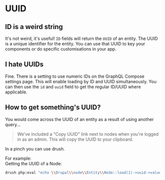 # UUID

## ID is a weird string

It's not weird, it's useful! `ID` fields will return the `UUID` of an entity. The UUID is a unique identifier for the entity. You can use that UUID to key your components or do specific customisations in your app.

## I hate UUIDs

Fine. There is a setting to use numeric IDs on the GraphQL Compose settings page. This will enable loading by ID and UUID simultaneously. You can then use the `id` and `uuid` field to get the regular ID/UUID where applicable.

## How to get something's UUID?

You would come across the UUID of an entity as a result of using another query...

> We've included a "Copy UUID" link next to nodes when you're logged in as an admin. This will copy the UUID to your clipboard.

In a pinch you can use drush.

For example: \
Getting the UUID of a Node:

```bash
drush php:eval "echo \\Drupal\\node\\Entity\\Node::load(1)->uuid->value . PHP_EOL;"
```
